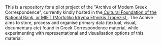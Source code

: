 This is a repository for a pilot project of the "Archive of Modern Greek Correspondence", currently kindly hosted in the<a href="http://www.miet.gr/web/en/miet/default.asp?categoryid=1&p=1
"> Cultural Foundation of the National Bank, or MIET (Morfotiko Idryma Ethnikis Trapezis) </a>. The Achive aims to store, process and organise primary data (textual, visual, documentary etc) found in Greek Correspondence material, while experimenting with representational and visualisation options of this material.
